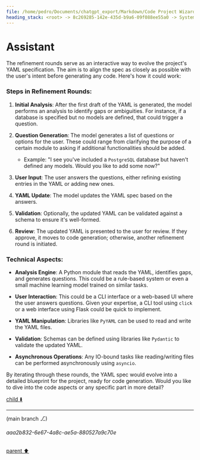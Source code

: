 ```yaml
---
file: /home/pedro/Documents/chatgpt_export/Markdown/Code Project Wizard.md
heading_stack: <root> -> 8c269285-142e-435d-b9a6-09f088ee55a0 -> System -> 3f14cc08-f4b7-4f8c-8004-80585ceb35cb -> System -> aaa238c5-ebfb-4a7c-a2a9-36a5e8e7f8b4 -> User -> 82599f1c-3cc9-483f-aec3-3ac7d27a364e -> Assistant -> Features: -> Workflow: -> Example Interaction: -> Output: -> Code Quality: -> aaa22d81-0c5f-4c16-bfcb-6501028b3abb -> User -> fe9b346a-bb29-47a2-9d2c-46143833df8b -> Assistant -> Example YAML Spec: -> Technical Details: -> aaa211da-11d1-42b0-b243-8b5317275494 -> User -> 20e348c8-2674-4247-a2df-a800d30e6919 -> Assistant
---
```

# Assistant

The refinement rounds serve as an interactive way to evolve the project's YAML specification. The aim is to align the spec as closely as possible with the user's intent before generating any code. Here's how it could work:

### Steps in Refinement Rounds:

1. **Initial Analysis**: After the first draft of the YAML is generated, the model performs an analysis to identify gaps or ambiguities. For instance, if a database is specified but no models are defined, that could trigger a question.

2. **Question Generation**: The model generates a list of questions or options for the user. These could range from clarifying the purpose of a certain module to asking if additional functionalities should be added.

    - Example: "I see you've included a `PostgreSQL` database but haven't defined any models. Would you like to add some now?"

3. **User Input**: The user answers the questions, either refining existing entries in the YAML or adding new ones.

4. **YAML Update**: The model updates the YAML spec based on the answers.

5. **Validation**: Optionally, the updated YAML can be validated against a schema to ensure it's well-formed.

6. **Review**: The updated YAML is presented to the user for review. If they approve, it moves to code generation; otherwise, another refinement round is initiated.

### Technical Aspects:

- **Analysis Engine**: A Python module that reads the YAML, identifies gaps, and generates questions. This could be a rule-based system or even a small machine learning model trained on similar tasks.

- **User Interaction**: This could be a CLI interface or a web-based UI where the user answers questions. Given your expertise, a CLI tool using `click` or a web interface using Flask could be quick to implement.

- **YAML Manipulation**: Libraries like `PyYAML` can be used to read and write the YAML files. 

- **Validation**: Schemas can be defined using libraries like `Pydantic` to validate the updated YAML.

- **Asynchronous Operations**: Any IO-bound tasks like reading/writing files can be performed asynchronously using `asyncio`.

By iterating through these rounds, the YAML spec would evolve into a detailed blueprint for the project, ready for code generation. Would you like to dive into the code aspects or any specific part in more detail?

[child ⬇️](#aaa2b832-6e67-4a8c-ae5a-880527a9c70e)

---

(main branch ⎇)
###### aaa2b832-6e67-4a8c-ae5a-880527a9c70e
[parent ⬆️](#20e348c8-2674-4247-a2df-a800d30e6919)
